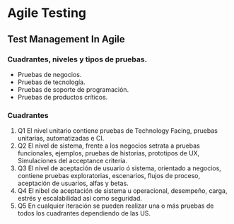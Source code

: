 # Agile Testing
## Test Management In Agile

### Cuadrantes, niveles y tipos de pruebas.

- Pruebas de negocios.
- Pruebas de tecnología.
- Pruebas de soporte de programación.
- Pruebas de productos críticos.

### Cuadrantes
1. Q1 El nivel unitario contiene pruebas de Technology Facing, pruebas unitarias, automatizadas e CI.
2. Q2 El nivel de sistema, frente a los negocios setrata a pruebas funcionales, ejemplos, pruebas de historias, prototipos de UX, Simulaciones del acceptance criteria.
3. Q3 El nivel de aceptación de usuario ó sistema, orientado a negocios, contiene pruebas exploratorias, escenarios, flujos de proceso, aceptación de usuarios, alfas y betas.
4. Q4 El nibel de aceptación de sistema u operacional, desempeño, carga, estrés y escalabilidad así como seguridad.
5. Q5 En cualquier iteración se pueden realizar una o más pruebas de todos los cuadrantes dependiendo de las US.